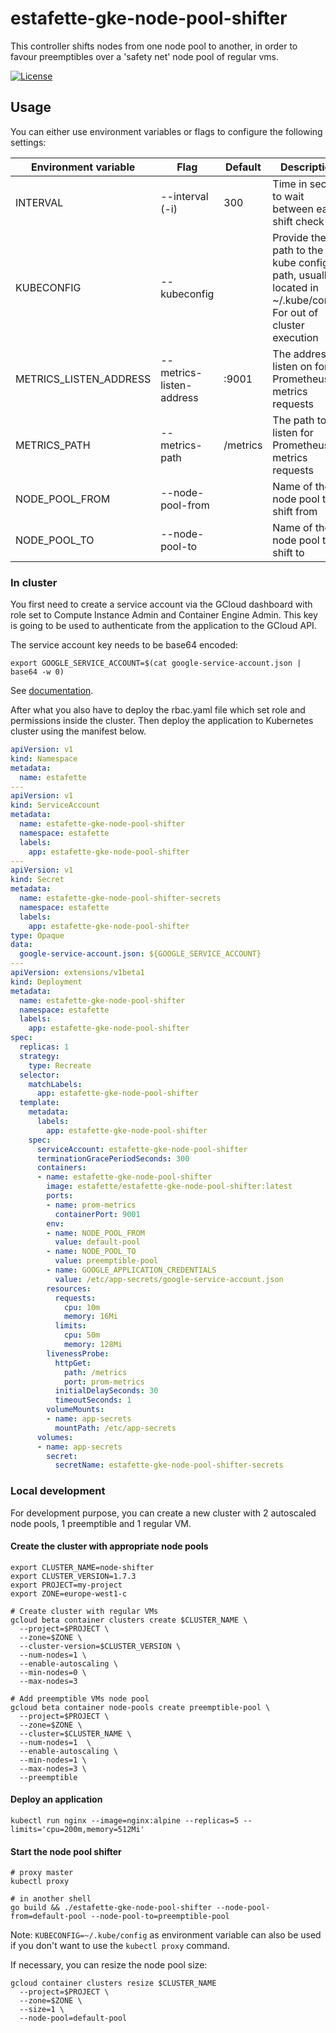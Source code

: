 # estafette-gke-node-pool-shifter

This controller shifts nodes from one node pool to another, in order to favour preemptibles over a 'safety net' node
pool of regular vms.

[![License](https://img.shields.io/github/license/estafette/estafette-gke-node-pool-shifter.svg)](https://github.com/estafette/estafette-gke-node-pool-shifter/blob/master/LICENSE)


## Usage

You can either use environment variables or flags to configure the following settings:

| Environment variable   | Flag                     | Default  | Description
| ---------------------- | ------------------------ | -------- | -----------------------------------------------------------------
| INTERVAL               | --interval (-i)          | 300      | Time in second to wait between each shift check
| KUBECONFIG             | --kubeconfig             |          | Provide the path to the kube config path, usually located in ~/.kube/config. For out of cluster execution
| METRICS_LISTEN_ADDRESS | --metrics-listen-address | :9001    | The address to listen on for Prometheus metrics requests
| METRICS_PATH           | --metrics-path           | /metrics | The path to listen for Prometheus metrics requests
| NODE_POOL_FROM         | --node-pool-from         |          | Name of the node pool to shift from
| NODE_POOL_TO           | --node-pool-to           |          | Name of the node pool to shift to


### In cluster

You first need to create a service account via the GCloud dashboard with  role  set to Compute Instance Admin and Container
Engine Admin. This key is going to be used to authenticate from the application to the GCloud API.

The service account key needs to be base64 encoded:

```
export GOOGLE_SERVICE_ACCOUNT=$(cat google-service-account.json | base64 -w 0)
```

See [documentation](https://developers.google.com/identity/protocols/application-default-credentials).

After what you also have to deploy the rbac.yaml file which set role and permissions inside the cluster. Then deploy
the application to Kubernetes cluster using the manifest below.


```yaml
apiVersion: v1
kind: Namespace
metadata:
  name: estafette
---
apiVersion: v1
kind: ServiceAccount
metadata:
  name: estafette-gke-node-pool-shifter
  namespace: estafette
  labels:
    app: estafette-gke-node-pool-shifter
---
apiVersion: v1
kind: Secret
metadata:
  name: estafette-gke-node-pool-shifter-secrets
  namespace: estafette
  labels:
    app: estafette-gke-node-pool-shifter
type: Opaque
data:
  google-service-account.json: ${GOOGLE_SERVICE_ACCOUNT}
---
apiVersion: extensions/v1beta1
kind: Deployment
metadata:
  name: estafette-gke-node-pool-shifter
  namespace: estafette
  labels:
    app: estafette-gke-node-pool-shifter
spec:
  replicas: 1
  strategy:
    type: Recreate
  selector:
    matchLabels:
      app: estafette-gke-node-pool-shifter
  template:
    metadata:
      labels:
        app: estafette-gke-node-pool-shifter
    spec:
      serviceAccount: estafette-gke-node-pool-shifter
      terminationGracePeriodSeconds: 300
      containers:
      - name: estafette-gke-node-pool-shifter
        image: estafette/estafette-gke-node-pool-shifter:latest
        ports:
        - name: prom-metrics
          containerPort: 9001
        env:
        - name: NODE_POOL_FROM
          value: default-pool
        - name: NODE_POOL_TO
          value: preemptible-pool
        - name: GOOGLE_APPLICATION_CREDENTIALS
          value: /etc/app-secrets/google-service-account.json
        resources:
          requests:
            cpu: 10m
            memory: 16Mi
          limits:
            cpu: 50m
            memory: 128Mi
        livenessProbe:
          httpGet:
            path: /metrics
            port: prom-metrics
          initialDelaySeconds: 30
          timeoutSeconds: 1
        volumeMounts:
        - name: app-secrets
          mountPath: /etc/app-secrets
      volumes:
      - name: app-secrets
        secret:
          secretName: estafette-gke-node-pool-shifter-secrets
```


### Local development

For development purpose, you can create a new cluster with 2 autoscaled node pools, 1 preemptible and 1 regular VM.

#### Create the cluster with appropriate node pools

```
export CLUSTER_NAME=node-shifter
export CLUSTER_VERSION=1.7.3
export PROJECT=my-project
export ZONE=europe-west1-c

# Create cluster with regular VMs
gcloud beta container clusters create $CLUSTER_NAME \
  --project=$PROJECT \
  --zone=$ZONE \
  --cluster-version=$CLUSTER_VERSION \
  --num-nodes=1 \
  --enable-autoscaling \
  --min-nodes=0 \
  --max-nodes=3

# Add preemptible VMs node pool
gcloud beta container node-pools create preemptible-pool \
  --project=$PROJECT \
  --zone=$ZONE \
  --cluster=$CLUSTER_NAME \
  --num-nodes=1  \
  --enable-autoscaling \
  --min-nodes=1 \
  --max-nodes=3 \
  --preemptible
```

#### Deploy an application

```
kubectl run nginx --image=nginx:alpine --replicas=5 --limits='cpu=200m,memory=512Mi'
```

#### Start the node pool shifter

```
# proxy master
kubectl proxy

# in another shell
go build && ./estafette-gke-node-pool-shifter --node-pool-from=default-pool --node-pool-to=preemptible-pool
```

Note: `KUBECONFIG=~/.kube/config` as environment variable can also be used if you don't want to use the `kubectl proxy`
command.

If necessary, you can resize the node pool size:
```
gcloud container clusters resize $CLUSTER_NAME
  --project=$PROJECT \
  --zone=$ZONE \
  --size=1 \
  --node-pool=default-pool
```
